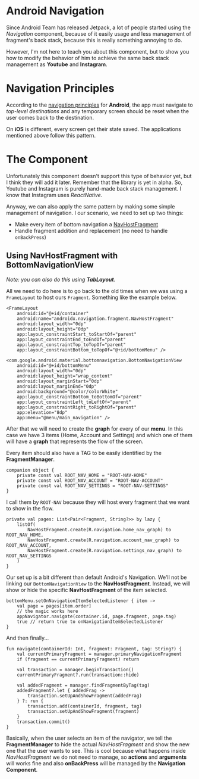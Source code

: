 # Android Navigation
Since Android Team has released Jetpack, a lot of people started using the *Navigation* component, because of it easily usage and less management of fragment's back stack, because this is really something annoying to do.

However, I'm not here to teach you about this component, but to show you how to modify the behavior of him to achieve the same back stack management as **Youtube** and **Instagram**.

# Navigation Principles
According to the [navigation principles](https://material.io/design/navigation/understanding-navigation.html) for **Android**, the app must navigate to *top-level destinations* and any temporary screen should be reset when the user comes back to  the destination.

On **iOS** is different, every screen get their state saved. The applications mentioned above follow this pattern.

# The Component

Unfortunately this component doesn't support this type of behavior yet, but I think they will add it later. Remember that the library is yet in alpha. So, Youtube and Instagram is purely hand-made back stack management. I know that Instagram uses *ReactNative*.

Anyway, we can also apply the same pattern by making some simple management of navigation. I our scenario, we need to set up two things:

 - Make every item of bottom navigation a [NavHostFragment](https://developer.android.com/reference/androidx/navigation/fragment/NavHostFragment)
 - Handle fragment addition and replacement (no need to handle `onBackPress`)

Using NavHostFragment with BottomNavigationView
---

*Note: you can also do this using **TabLayout**.*

All we need to do here is to go back to the old times when we was using a `FrameLayout` to host ours `Fragment`. Something like the example below.

    <FrameLayout
		android:id="@+id/container"
		android:name="androidx.navigation.fragment.NavHostFragment"
		android:layout_width="0dp"
		android:layout_height="0dp"
		app:layout_constraintStart_toStartOf="parent"
		app:layout_constraintEnd_toEndOf="parent"
		app:layout_constraintTop_toTopOf="parent"
		app:layout_constraintBottom_toTopOf="@+id/bottomMenu" />
		
	<com.google.android.material.bottomnavigation.BottomNavigationView
		android:id="@+id/bottomMenu"
		android:layout_width="0dp"
		android:layout_height="wrap_content"
		android:layout_marginStart="0dp"
		android:layout_marginEnd="0dp"
		android:background="@color/colorWhite"
		app:layout_constraintBottom_toBottomOf="parent"
		app:layout_constraintLeft_toLeftOf="parent"
		app:layout_constraintRight_toRightOf="parent"
		app:elevation="8dp"
		app:menu="@menu/main_navigation" />

After that we will need to create the **graph** for every of our **menu**. In this case we have 3 items (Home, Account and Settings) and which one of them will have a **graph** that represents the flow of the screen. 

Every item should also have a TAG to be easily identified by the **FragmentManager**.

    companion object {
	    private const val ROOT_NAV_HOME = "ROOT-NAV-HOME"
		private const val ROOT_NAV_ACCOUNT = "ROOT-NAV-ACCOUNT"
		private const val ROOT_NAV_SETTINGS = "ROOT-NAV-SETTINGS"
	}

I call them by `ROOT-NAV` because they will host every fragment that we want to show in the flow.

	private val pages: List<Pair<Fragment, String?>> by lazy {
		listOf(
			NavHostFragment.create(R.navigation.home_nav_graph) to ROOT_NAV_HOME,
			NavHostFragment.create(R.navigation.account_nav_graph) to ROOT_NAV_ACCOUNT,
			NavHostFragment.create(R.navigation.settings_nav_graph) to ROOT_NAV_SETTINGS
		)
	}

Our set up is a bit different than default Android's Navigation. We'll not be linking our `BottomNavigationView` to the **NavHostFragment**. Instead, we will show or hide the specific **NavHostFragment** of the item selected.

	bottomMenu.setOnNavigationItemSelectedListener { item ->
		val page = pages[item.order]
		// the magic works here
		appNavigator.navigate(container.id, page.fragment, page.tag)
		true // return true to onNavigationItemSelectedListener
	}

And then finally...

	fun navigate(containerId: Int, fragment: Fragment, tag: String?) {
		val currentPrimaryFragment = manager.primaryNavigationFragment
		if (fragment == currentPrimaryFragment) return

		val transaction = manager.beginTransaction()
		currentPrimaryFragment?.run(transaction::hide)

		val addedFragment = manager.findFragmentByTag(tag)
		addedFragment?.let { addedFrag ->
			transaction.setUpAndShowFragment(addedFrag)
		} ?: run {
			transaction.add(containerId, fragment, tag)
			transaction.setUpAndShowFragment(fragment)
		}
		transaction.commit()
	}

Basically, when the user selects an item of the navigator, we tell the **FragmentManager** to hide the actual *NavHostFragment* and show the new one that the user wants to see. This is cool because what happens inside *NavHostFragment* we do not need to manage, so **actions** and **arguments** will works fine and also **onBackPress** will be managed by the **Navigation Component**.
